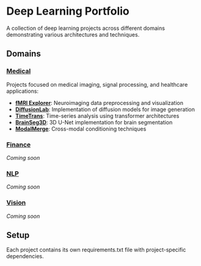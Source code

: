 # Deep Learning Portfolio

A collection of deep learning projects across different domains demonstrating various architectures and techniques.

## Domains

### [Medical](./Medical)
Projects focused on medical imaging, signal processing, and healthcare applications:
- **[fMRI Explorer](./Medical/fMRI-Explorer)**: Neuroimaging data preprocessing and visualization 
- **[DiffusionLab](./Medical/DiffusionLab)**: Implementation of diffusion models for image generation
- **[TimeTrans](./Medical/TimeTrans)**: Time-series analysis using transformer architectures
- **[BrainSeg3D](./Medical/BrainSeg3D)**: 3D U-Net implementation for brain segmentation
- **[ModalMerge](./Medical/ModalMerge)**: Cross-modal conditioning techniques

### [Finance](./Finance)
*Coming soon*

### [NLP](./NLP)
*Coming soon*

### [Vision](./Vision)
*Coming soon*

## Setup
Each project contains its own requirements.txt file with project-specific dependencies.
